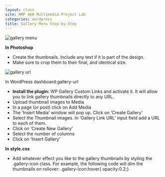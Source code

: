 ```yaml
---
layout: class
site: MMP 460 Multimedia Project Lab
categories: wordpress
title: Gallery Menu Step-by-Step
---
```


![gallery menu]({{site.url}}/mmp460/assets/gallery-menu.jpg)

**In Photoshop**

- Create the thumbnails. Include any text if it is part of the design.
- Make sure to crop them to their final, and identical size.

![gallery url]({{site.url}}/mmp460/assets/gallery-url.jpg)

In WordPress dashboard:gallery-url

- **Install the plugin:** WP Gallery Custom Links and activate it. It will allow you to link gallery thumbnails directly to any URL.
- Upload thumbnail images to Media
- In a page (or post) click on Add Media
- The ‘Insert Media’ window will pop up. Click on ‘Create Gallery’
- Select the Thumbnail images. In ‘Gallery Link URL’ input field add a URL to each of them.
- Click on ‘Create New Gallery’
- Select the number of columns
- Click on ‘Insert Gallery’

**In style.css**

- Add whatever effect you like to the gallery thumbnails by styling the .gallery-icon class. For example, the following code will dim the thumbnails on rollover:
.gallery-icon:hover{ opacity:0.2;}
